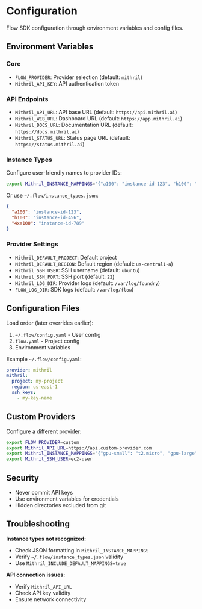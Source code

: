 # Configuration

Flow SDK configuration through environment variables and config files.

## Environment Variables

### Core
- `FLOW_PROVIDER`: Provider selection (default: `mithril`)
- `Mithril_API_KEY`: API authentication token

### API Endpoints
- `Mithril_API_URL`: API base URL (default: `https://api.mithril.ai`)
- `Mithril_WEB_URL`: Dashboard URL (default: `https://app.mithril.ai`)
- `Mithril_DOCS_URL`: Documentation URL (default: `https://docs.mithril.ai`)
- `Mithril_STATUS_URL`: Status page URL (default: `https://status.mithril.ai`)

### Instance Types
Configure user-friendly names to provider IDs:

```bash
export Mithril_INSTANCE_MAPPINGS='{"a100": "instance-id-123", "h100": "instance-id-456"}'
```

Or use `~/.flow/instance_types.json`:
```json
{
  "a100": "instance-id-123",
  "h100": "instance-id-456",
  "4xa100": "instance-id-789"
}
```

### Provider Settings
- `Mithril_DEFAULT_PROJECT`: Default project
- `Mithril_DEFAULT_REGION`: Default region (default: `us-central1-a`)
- `Mithril_SSH_USER`: SSH username (default: `ubuntu`)
- `Mithril_SSH_PORT`: SSH port (default: `22`)
- `Mithril_LOG_DIR`: Provider logs (default: `/var/log/foundry`)
- `FLOW_LOG_DIR`: SDK logs (default: `/var/log/flow`)

## Configuration Files

Load order (later overrides earlier):
1. `~/.flow/config.yaml` - User config
2. `flow.yaml` - Project config
3. Environment variables

Example `~/.flow/config.yaml`:
```yaml
provider: mithril
mithril:
  project: my-project
  region: us-east-1
  ssh_keys:
    - my-key-name
```

## Custom Providers

Configure a different provider:

```bash
export FLOW_PROVIDER=custom
export Mithril_API_URL=https://api.custom-provider.com
export Mithril_INSTANCE_MAPPINGS='{"gpu-small": "t2.micro", "gpu-large": "p3.2xlarge"}'
export Mithril_SSH_USER=ec2-user
```

## Security

- Never commit API keys
- Use environment variables for credentials
- Hidden directories excluded from git

## Troubleshooting

**Instance types not recognized:**
- Check JSON formatting in `Mithril_INSTANCE_MAPPINGS`
- Verify `~/.flow/instance_types.json` validity
- Use `Mithril_INCLUDE_DEFAULT_MAPPINGS=true`

**API connection issues:**
- Verify `Mithril_API_URL`
- Check API key validity
- Ensure network connectivity